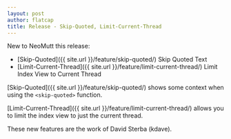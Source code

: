 ```yaml
---
layout: post
author: flatcap
title: Release - Skip-Quoted, Limit-Current-Thread
---
```


New to NeoMutt this release:

- [Skip-Quoted]({{ site.url }}/feature/skip-quoted/) Skip Quoted Text
- [Limit-Current-Thread]({{ site.url }}/feature/limit-current-thread/) Limit Index View to Current Thread

[Skip-Quoted]({{ site.url }}/feature/skip-quoted/) shows some context when using the `<skip-quoted>`
function.

[Limit-Current-Thread]({{ site.url }}/feature/limit-current-thread/) allows you to limit the index view
to just the current thread.

These new features are the work of David Sterba (kdave).

